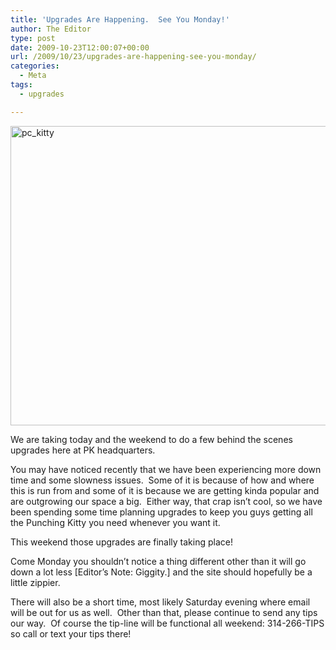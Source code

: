 ```yaml
---
title: 'Upgrades Are Happening.  See You Monday!'
author: The Editor
type: post
date: 2009-10-23T12:00:07+00:00
url: /2009/10/23/upgrades-are-happening-see-you-monday/
categories:
  - Meta
tags:
  - upgrades

---
```

[<img class="aligncenter size-full wp-image-2072" title="pc_kitty" src="http://punchingkitty.com/wp-content/uploads/2009/10/pc_kitty.jpg" alt="pc_kitty" width="600" height="479" srcset="http://media.punchingkitty.com/wordpress/2009/10/pc_kitty.jpg 600w, http://media.punchingkitty.com/wordpress/2009/10/pc_kitty-300x239.jpg 300w" sizes="(max-width: 600px) 100vw, 600px" />][1]

We are taking today and the weekend to do a few behind the scenes upgrades here at PK headquarters.

You may have noticed recently that we have been experiencing more down time and some slowness issues.  Some of it is because of how and where this is run from and some of it is because we are getting kinda popular and are outgrowing our space a big.  Either way, that crap isn&#8217;t cool, so we have been spending some time planning upgrades to keep you guys getting all the Punching Kitty you need whenever you want it.

This weekend those upgrades are finally taking place!

Come Monday you shouldn&#8217;t notice a thing different other than it will go down a lot less [Editor&#8217;s Note: Giggity.] and the site should hopefully be a little zippier.

There will also be a short time, most likely Saturday evening where email will be out for us as well.  Other than that, please continue to send any tips our way.  Of course the tip-line will be functional all weekend: 314-266-TIPS so call or text your tips there!

 [1]: http://punchingkitty.com/wp-content/uploads/2009/10/pc_kitty.jpg